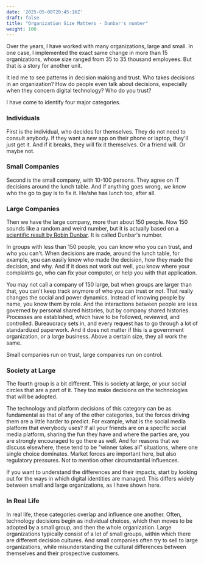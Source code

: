 ```yaml
---
date: '2025-05-08T20:45:16Z'
draft: false
title: "Organization Size Matters - Dunbar's number"
weight: 100
---
```


Over the years, I have worked with many organizations, large and small.
In one case, I implemented the exact same change in more than 15 organizations, whose size ranged from 35 to 35 thousand employees.
But that is a story for another unit.

It led me to see patterns in decision making and trust.
Who takes decisions in an organization?
How do people even talk about decisions, especially when they concern digital technology?
Who do you trust?

I have come to identify four major categories.

### Individuals

First is the individual, who decides for themselves.
They do not need to consult anybody.
If they want a new app on their phone or laptop, they'll just get it.
And if it breaks, they will fix it themselves.
Or a friend will.
Or maybe not.

### Small Companies

Second is the small company, with 10-100 persons.
They agree on IT decisions around the lunch table.
And if anything goes wrong, we know who the go to guy is to fix it.
He/she has lunch too, after all.

### Large Companies

Then we have the large company, more than about 150 people.
Now 150 sounds like a random and weird number, but it is actually based on a [scientific result by Robin Dunbar](https://en.wikipedia.org/wiki/Dunbar%27s_number).
It is called Dunbar's number.

In groups with less than 150 people, you can know who you can trust, and who you can't.
When decisions are made, around the lunch table, for example, you can easily know who made the decision, how they made the decision, and why.
And if it does not work out well, you know where your complaints go, who can fix your computer, or help you with that application.

You may not call a company of 150 large, but when groups are larger than that, you can't keep track anymore of who you can trust or not.
That really changes the social and power dynamics.
Instead of knowing people by name, you know them by role.
And the interactions between people are less governed by personal shared histories, but by company shared histories.
Processes are established, which have to be followed, reviewed, and controlled.
Bureaucracy sets in, and every request has to go through a lot of standardized paperwork.
And it does not matter if this is a government organization, or a large business.
Above a certain size, they all work the same.

Small companies run on trust, large companies run on control.

### Society at Large

The fourth group is a bit different. This is society at large, or your social circles that are a part of it.
They too make decisions on the technologies that will be adopted.

The technology and platform decisions of this category can be as fundamental as that of any of the other categories, but the forces driving them are a little harder to predict.
For example, what is the social media platform that everybody uses?
If all your friends are on a specific social media platform, sharing the fun they have and where the parties are, you are strongly encouraged to go there as well.
And for reasons that we discuss elsewhere, these tend to be "winner takes all" situations, where one single choice dominates.
Market forces are important here, but also regulatory pressures.
Not to mention other circumstantial influences.

If you want to understand the differences and their impacts, start by looking out for the ways in which digital identities are managed.
This differs widely between small and large organizations, as I have shown here.

### In Real Life

In real life, these categories overlap and influence one another. Often, technology decisions begin as individual choices, which then moves to be adopted by a small group, and then the whole organization.
Large organizations typically consist of a lot of small groups, within which there are different decision cultures.
And small companies often try to sell to large organizations, while misunderstanding the cultural differences between themselves and their prospective customers.

